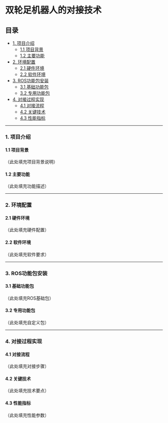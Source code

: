 # 双轮足机器人的对接技术

## 目录
- [1. 项目介绍](#1-项目介绍)
  - [1.1 项目背景](#11-项目背景)
  - [1.2 主要功能](#12-主要功能)
- [2. 环境配置](#2-环境配置)
  - [2.1 硬件环境](#21-硬件环境)
  - [2.2 软件环境](#22-软件环境)
- [3. ROS功能包安装](#3-ros功能包安装)
  - [3.1 基础功能包](#31-基础功能包)
  - [3.2 专用功能包](#32-专用功能包)
- [4. 对接过程实现](#4-对接过程实现)
  - [4.1 对接流程](#41-对接流程)
  - [4.2 关键技术](#42-关键技术)
  - [4.3 性能指标](#43-性能指标)

---

### 1. 项目介绍
#### 1.1 项目背景
（此处填充项目背景说明）

#### 1.2 主要功能
（此处填充功能描述）

---

### 2. 环境配置
#### 2.1 硬件环境
（此处填充硬件配置）

#### 2.2 软件环境
（此处填充软件要求）

---

### 3. ROS功能包安装
#### 3.1 基础功能包
（此处填充ROS基础包）

#### 3.2 专用功能包
（此处填充自定义包）

---

### 4. 对接过程实现
#### 4.1 对接流程
（此处填充对接步骤）

#### 4.2 关键技术
（此处填充技术要点）

#### 4.3 性能指标
（此处填充性能参数）
